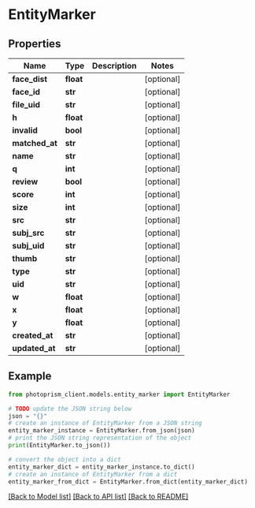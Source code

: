 # EntityMarker


## Properties

Name | Type | Description | Notes
------------ | ------------- | ------------- | -------------
**face_dist** | **float** |  | [optional]
**face_id** | **str** |  | [optional]
**file_uid** | **str** |  | [optional]
**h** | **float** |  | [optional]
**invalid** | **bool** |  | [optional]
**matched_at** | **str** |  | [optional]
**name** | **str** |  | [optional]
**q** | **int** |  | [optional]
**review** | **bool** |  | [optional]
**score** | **int** |  | [optional]
**size** | **int** |  | [optional]
**src** | **str** |  | [optional]
**subj_src** | **str** |  | [optional]
**subj_uid** | **str** |  | [optional]
**thumb** | **str** |  | [optional]
**type** | **str** |  | [optional]
**uid** | **str** |  | [optional]
**w** | **float** |  | [optional]
**x** | **float** |  | [optional]
**y** | **float** |  | [optional]
**created_at** | **str** |  | [optional]
**updated_at** | **str** |  | [optional]

## Example

```python
from photoprism_client.models.entity_marker import EntityMarker

# TODO update the JSON string below
json = "{}"
# create an instance of EntityMarker from a JSON string
entity_marker_instance = EntityMarker.from_json(json)
# print the JSON string representation of the object
print(EntityMarker.to_json())

# convert the object into a dict
entity_marker_dict = entity_marker_instance.to_dict()
# create an instance of EntityMarker from a dict
entity_marker_from_dict = EntityMarker.from_dict(entity_marker_dict)
```
[[Back to Model list]](../README.md#documentation-for-models) [[Back to API list]](../README.md#documentation-for-api-endpoints) [[Back to README]](../README.md)


